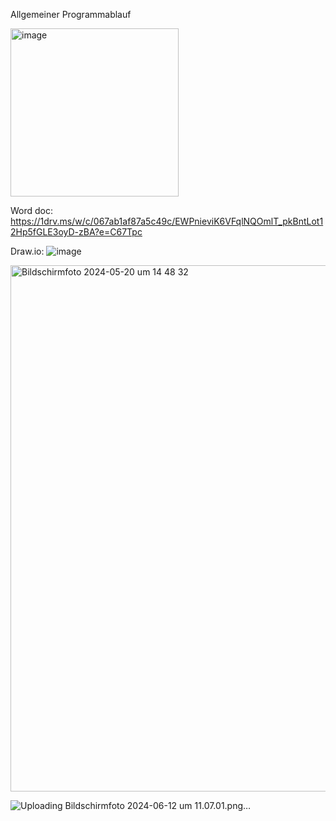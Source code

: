 





Allgemeiner Programmablauf

<img width="269" alt="image" src="https://github.com/alex11223344556677888/ProjektOOP/assets/169674607/4bf6d26c-39a3-421f-acdc-b8ac8d32132e">      

Word doc: https://1drv.ms/w/c/067ab1af87a5c49c/EWPnieviK6VFqlNQOmlT_pkBntLot12Hp5fGLE3oyD-zBA?e=C67Tpc


Draw.io: ![image](https://github.com/alex11223344556677888/ProjektOOP/assets/169679411/a10e6d60-4f7c-4f55-9c0c-bb4ffa9d288c)


<img width="842" alt="Bildschirmfoto 2024-05-20 um 14 48 32" src="https://github.com/alex11223344556677888/ProjektOOP/assets/169674607/18b77d36-fcc9-4e04-9bd0-874595e3842e">


![Uploading Bildschirmfoto 2024-06-12 um 11.07.01.png…]()









